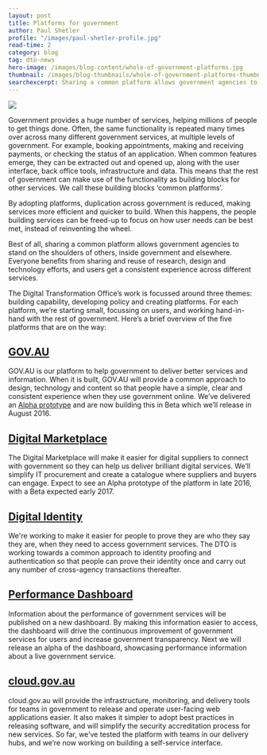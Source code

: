 ```yaml
---
layout: post
title: Platforms for government
author: Paul Shetler
profile: "/images/paul-shetler-profile.jpg"
read-time: 2
category: blog
tag: dto-news
hero-image: /images/blog-content/whole-of-government-platforms.jpg
thumbnail: /images/blog-thumbnails/whole-of-government-platforms-thumbnail.jpg
searchexcerpt: Sharing a common platform allows government agencies to stand on the shoulders of others, inside government and elsewhere. CEO of the DTO Paul Shetler explains how platforms can benefit government and provides an update on what the DTO is building.
---
```


![]({{site.url}}{{page.hero-image}})

Government provides a huge number of services, helping millions of people to get things done. Often, the same functionality is repeated many times over across many different government services, at multiple levels of government. For example, booking appointments, making and receiving payments, or checking the status of an application. When common features emerge, they can be extracted out and opened up, along with the user interface, back office tools, infrastructure and data. This means that the rest of government can make use of the functionality as building blocks for other services. We call these building blocks ‘common platforms’.

By adopting platforms, duplication across government is reduced, making services more efficient and quicker to build. When this happens, the people building services can be freed-up to focus on how user needs can be best met, instead of reinventing the wheel. 

Best of all, sharing a common platform allows government agencies to stand on the shoulders of others, inside government and elsewhere. Everyone benefits from sharing and reuse of research, design and technology efforts, and users get a consistent experience across different services.

The Digital Transformation Office’s work is focussed around three themes: building capability, developing policy and creating platforms. For each platform, we’re starting small, focussing on users, and working hand-in-hand with the rest of government. Here’s a brief overview of the five platforms that are on the way:

## [GOV.AU](https://www.dto.gov.au/our-work/gov-au/)
GOV.AU is our platform to help government to deliver better services and information. When it is built, GOV.AU will provide a common approach to design, technology and content so that people have a simple, clear and consistent experience when they use government online. We’ve delivered an [Alpha prototype](https://www.gov.au/alpha/) and are now building this in Beta which we’ll release in August 2016.

## [Digital Marketplace](https://www.dto.gov.au/our-work/marketplace/)
The Digital Marketplace will make it easier for digital suppliers to connect with government so they can help us deliver brilliant digital services. We’ll simplify IT procurement and create a catalogue where suppliers and buyers can engage. Expect to see an Alpha prototype of the platform in late 2016, with a Beta expected early 2017.

## [Digital Identity](https://www.dto.gov.au/our-work/identity/)
We're working to make it easier for people to prove they are who they say they are, when they need to access government services. The DTO is working towards a common approach to identity proofing and authentication so that people can prove their identity once and carry out any number of cross-agency transactions thereafter.

## [Performance Dashboard](https://www.dto.gov.au/our-work/performance/)
Information about the performance of government services will be published on a new dashboard. By making this information easier to access, the dashboard will drive the continuous improvement of government services for users and increase government transparency. Next we will release an alpha of the dashboard, showcasing performance information about a live government service.

## [cloud.gov.au](https://www.dto.gov.au/our-work/cloud/)
cloud.gov.au will provide the infrastructure, monitoring, and delivery tools for teams in government to release and operate user-facing web applications easier. It also makes it simpler to adopt best practices in releasing software, and will simplify the security accreditation process for new services. So far, we’ve tested the platform with teams in our delivery hubs, and we’re now working on building a self-service interface.
